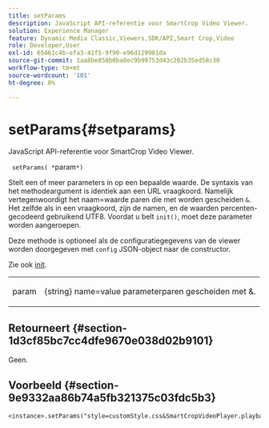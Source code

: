```yaml
---
title: setParams
description: JavaScript API-referentie voor SmartCrop Video Viewer.
solution: Experience Manager
feature: Dynamic Media Classic,Viewers,SDK/API,Smart Crop,Video
role: Developer,User
exl-id: 65461c4b-efa3-41f5-9f90-e96d129981da
source-git-commit: 1aa8be858b0ba8ec9b99753d43c202b35ed58c30
workflow-type: tm+mt
source-wordcount: '101'
ht-degree: 0%

---
```


# setParams{#setparams}

JavaScript API-referentie voor SmartCrop Video Viewer.

` setParams( *`param`*)`

Stelt een of meer parameters in op een bepaalde waarde. De syntaxis van het methodeargument is identiek aan een URL vraagkoord. Namelijk vertegenwoordigt het naam=waarde paren die met worden gescheiden `&`. Het zelfde als in een vraagkoord, zijn de namen, en de waarden percenten-gecodeerd gebruikend UTF8. Voordat u belt `init()`, moet deze parameter worden aangeroepen.

Deze methode is optioneel als de configuratiegegevens van de viewer worden doorgegeven met `config` JSON-object naar de constructor.

Zie ook [init](../../../c-html5-aem-asset-viewers/c-html5-aem-smartcropvideo/c-html5-aem-smartcropvideo-viewer-javascriptapiref/r-html5-aem-smartcropvideo-viewer-javascriptapiref-init.md#reference-3b570ba8b35045d6b30fb178c21a66c6).

<table id="table_896DFF34A68A403DB93A6D597461A573"> 
 <tbody> 
  <tr> 
   <td colname="col1"> <p> <span class="codeph"> <span class="varname"> param</span> </span> </p> </td> 
   <td colname="col2"> <p> <span class="codeph"> {string}</span> name=value parameterparen gescheiden met <span class="codeph"> &amp;</span>. </p> </td> 
  </tr> 
 </tbody> 
</table>

## Retourneert {#section-1d3cf85bc7cc4dfe9670e038d02b9101}

Geen.

## Voorbeeld {#section-9e9332aa86b74a5fb321375c03fdc5b3}

```
<instance>.setParams("style=customStyle.css&SmartCropVideoPlayer.playback=progressive")
```
